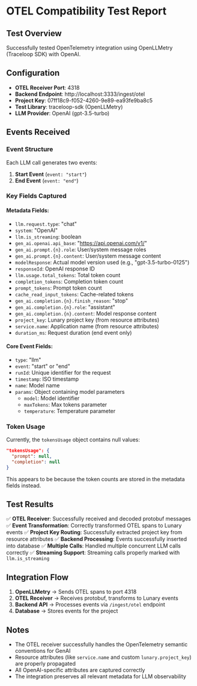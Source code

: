 # OTEL Compatibility Test Report

## Test Overview
Successfully tested OpenTelemetry integration using OpenLLMetry (Traceloop SDK) with OpenAI.

## Configuration
- **OTEL Receiver Port**: 4318
- **Backend Endpoint**: http://localhost:3333/ingest/otel
- **Project Key**: 07ff18c9-f052-4260-9e89-ea93fe9ba8c5
- **Test Library**: traceloop-sdk (OpenLLMetry)
- **LLM Provider**: OpenAI (gpt-3.5-turbo)

## Events Received

### Event Structure
Each LLM call generates two events:
1. **Start Event** (`event: "start"`)
2. **End Event** (`event: "end"`)

### Key Fields Captured

#### Metadata Fields:
- `llm.request.type`: "chat"
- `system`: "OpenAI"
- `llm.is_streaming`: boolean
- `gen_ai.openai.api_base`: "https://api.openai.com/v1/"
- `gen_ai.prompt.{n}.role`: User/system message roles
- `gen_ai.prompt.{n}.content`: User/system message content
- `modelResponse`: Actual model version used (e.g., "gpt-3.5-turbo-0125")
- `responseId`: OpenAI response ID
- `llm.usage.total_tokens`: Total token count
- `completion_tokens`: Completion token count
- `prompt_tokens`: Prompt token count
- `cache_read_input_tokens`: Cache-related tokens
- `gen_ai.completion.{n}.finish_reason`: "stop"
- `gen_ai.completion.{n}.role`: "assistant"
- `gen_ai.completion.{n}.content`: Model response content
- `project_key`: Lunary project key (from resource attributes)
- `service.name`: Application name (from resource attributes)
- `duration_ms`: Request duration (end event only)

#### Core Event Fields:
- `type`: "llm"
- `event`: "start" or "end"
- `runId`: Unique identifier for the request
- `timestamp`: ISO timestamp
- `name`: Model name
- `params`: Object containing model parameters
  - `model`: Model identifier
  - `maxTokens`: Max tokens parameter
  - `temperature`: Temperature parameter

### Token Usage
Currently, the `tokensUsage` object contains null values:
```json
"tokensUsage": {
  "prompt": null,
  "completion": null
}
```
This appears to be because the token counts are stored in the metadata fields instead.

## Test Results

✅ **OTEL Receiver**: Successfully received and decoded protobuf messages
✅ **Event Transformation**: Correctly transformed OTEL spans to Lunary events
✅ **Project Key Routing**: Successfully extracted project key from resource attributes
✅ **Backend Processing**: Events successfully inserted into database
✅ **Multiple Calls**: Handled multiple concurrent LLM calls correctly
✅ **Streaming Support**: Streaming calls properly marked with `llm.is_streaming`

## Integration Flow

1. **OpenLLMetry** → Sends OTEL spans to port 4318
2. **OTEL Receiver** → Receives protobuf, transforms to Lunary events
3. **Backend API** → Processes events via `/ingest/otel` endpoint
4. **Database** → Stores events for the project

## Notes

- The OTEL receiver successfully handles the OpenTelemetry semantic conventions for GenAI
- Resource attributes (like `service.name` and custom `lunary.project_key`) are properly propagated
- All OpenAI-specific attributes are captured correctly
- The integration preserves all relevant metadata for LLM observability